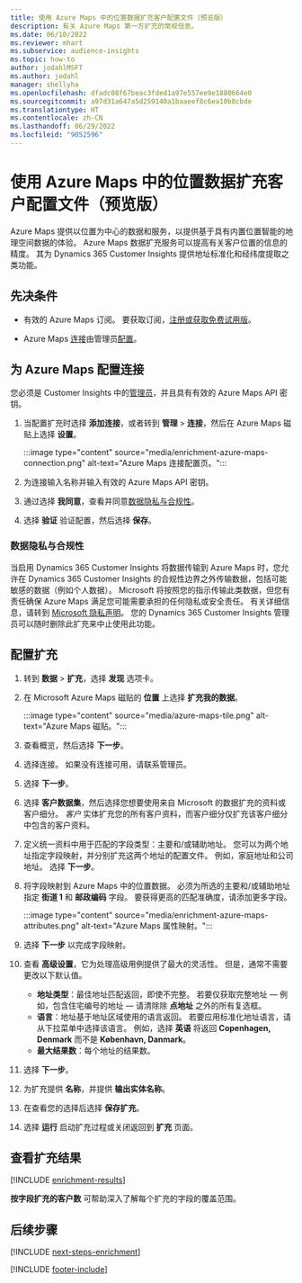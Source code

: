 ```yaml
---
title: 使用 Azure Maps 中的位置数据扩充客户配置文件（预览版）
description: 有关 Azure Maps 第一方扩充的常规信息。
ms.date: 06/10/2022
ms.reviewer: mhart
ms.subservice: audience-insights
ms.topic: how-to
author: jodahlMSFT
ms.author: jodahl
manager: shellyha
ms.openlocfilehash: dfadc08f67beac3fded1a97e557ee9e1880664e0
ms.sourcegitcommit: a97d31a647a5d259140a1baaeef8c6ea10b8cbde
ms.translationtype: HT
ms.contentlocale: zh-CN
ms.lasthandoff: 06/29/2022
ms.locfileid: "9052596"
---
```

# <a name="enrich-customer-profiles-with-location-data-from-azure-maps-preview"></a>使用 Azure Maps 中的位置数据扩充客户配置文件（预览版）

Azure Maps 提供以位置为中心的数据和服务，以提供基于具有内置位置智能的地理空间数据的体验。 Azure Maps 数据扩充服务可以提高有关客户位置的信息的精度。 其为 Dynamics 365 Customer Insights 提供地址标准化和经纬度提取之类功能。

## <a name="prerequisites"></a>先决条件

- 有效的 Azure Maps 订阅。 要获取订阅，[注册或获取免费试用版](https://azure.microsoft.com/services/azure-maps/)。

- Azure Maps [连接](connections.md)由管理员[配置](#configure-the-connection-for-azure-maps)。

## <a name="configure-the-connection-for-azure-maps"></a>为 Azure Maps 配置连接

您必须是 Customer Insights 中的[管理员](permissions.md#admin)，并且具有有效的 Azure Maps API 密钥。

1. 当配置扩充时选择 **添加连接**，或者转到 **管理** > **连接**，然后在 Azure Maps 磁贴上选择 **设置**。

   :::image type="content" source="media/enrichment-azure-maps-connection.png" alt-text="Azure Maps 连接配置页。":::

1. 为连接输入名称并输入有效的 Azure Maps API 密钥。

1. 通过选择 **我同意**，查看并同意[数据隐私与合规性](#data-privacy-and-compliance)。

1. 选择 **验证** 验证配置，然后选择 **保存**。

### <a name="data-privacy-and-compliance"></a>数据隐私与合规性

当启用 Dynamics 365 Customer Insights 将数据传输到 Azure Maps 时，您允许在 Dynamics 365 Customer Insights 的合规性边界之外传输数据，包括可能敏感的数据（例如个人数据）。 Microsoft 将按照您的指示传输此类数据，但您有责任确保 Azure Maps 满足您可能需要承担的任何隐私或安全责任。 有关详细信息，请转到 [Microsoft 隐私声明](https://go.microsoft.com/fwlink/?linkid=396732)。
您的 Dynamics 365 Customer Insights 管理员可以随时删除此扩充来中止使用此功能。

## <a name="configure-the-enrichment"></a>配置扩充

1. 转到 **数据** > **扩充**，选择 **发现** 选项卡。

1. 在 Microsoft Azure Maps 磁贴的 **位置** 上选择 **扩充我的数据**。

   :::image type="content" source="media/azure-maps-tile.png" alt-text="Azure Maps 磁贴。":::

1. 查看概览，然后选择 **下一步**。

1. 选择连接。 如果没有连接可用，请联系管理员。

1. 选择 **下一步**。

1. 选择 **客户数据集**，然后选择您想要使用来自 Microsoft 的数据扩充的资料或客户细分。 *客户* 实体扩充您的所有客户资料，而客户细分仅扩充该客户细分中包含的客户资料。

1. 定义统一资料中用于匹配的字段类型：主要和/或辅助地址。 您可以为两个地址指定字段映射，并分别扩充这两个地址的配置文件。 例如，家庭地址和公司地址。 选择 **下一步**。

1. 将字段映射到 Azure Maps 中的位置数据。 必须为所选的主要和/或辅助地址指定 **街道 1** 和 **邮政编码** 字段。 要获得更高的匹配准确度，请添加更多字段。

   :::image type="content" source="media/enrichment-azure-maps-attributes.png" alt-text="Azure Maps 属性映射。":::

1. 选择 **下一步** 以完成字段映射。

1. 查看 **高级设置**，它为处理高级用例提供了最大的灵活性。 但是，通常不需要更改以下默认值。

   - **地址类型**：最佳地址匹配返回，即使不完整。 若要仅获取完整地址 &mdash; 例如，包含住宅编号的地址 &mdash; 请清除除 **点地址** 之外的所有复选框。
   - **语言**：地址基于地址区域使用的语言返回。 若要应用标准化地址语言，请从下拉菜单中选择该语言。 例如，选择 **英语** 将返回 **Copenhagen, Denmark** 而不是 **København, Danmark**。
   - **最大结果数**：每个地址的结果数。

1. 选择 **下一步**。

1. 为扩充提供 **名称**，并提供 **输出实体名称**。

1. 在查看您的选择后选择 **保存扩充**。

1. 选择 **运行** 启动扩充过程或关闭返回到 **扩充** 页面。

## <a name="view-enrichment-results"></a>查看扩充结果

[!INCLUDE [enrichment-results](includes/enrichment-results.md)]

**按字段扩充的客户数** 可帮助深入了解每个扩充的字段的覆盖范围。

## <a name="next-steps"></a>后续步骤

[!INCLUDE [next-steps-enrichment](includes/next-steps-enrichment.md)]

[!INCLUDE [footer-include](includes/footer-banner.md)]
